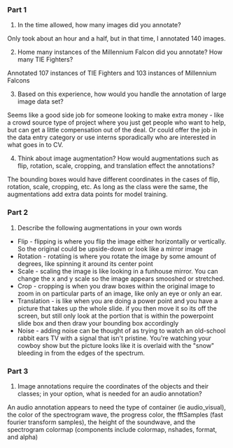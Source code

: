 ### Part 1

1. In the time allowed, how many images did you annotate?

Only took about an hour and a half, but in that time, I annotated 140 images.

2. Home many instances of the Millennium Falcon did you annotate? How many TIE Fighters?

Annotated 107 instances of TIE Fighters and 103 instances of Millennium Falcons

3. Based on this experience, how would you handle the annotation of large image data set?

Seems like a good side job for someone looking to make extra money - like a crowd source type of project where you just get people who want to help, but can get a little compensation out of the deal. Or could offer the job in the data entry category or use interns sporadically who are interested in what goes in to CV.

4. Think about image augmentation? How would augmentations such as flip, rotation, scale, cropping, and translation effect the annotations?

The bounding boxes would have different coordinates in the cases of flip, rotation, scale, cropping, etc. As long as the class were the same, the augmentations add extra data points for model training.


### Part 2
1. Describe the following augmentations in your own words
* Flip - flipping is where you flip the image either horizontally or vertically. So the original could be upside-down or look like a mirror image
* Rotation - rotatiing is where you rotate the image by some amount of degrees, like spinning it around its center point
* Scale - scaling the image is like looking in a funhouse mirror. You can change the x and y scale so the image appears smooshed or stretched.
* Crop - cropping is when you draw boxes within the original image to zoom in on particular parts of an image, like only an eye or only an ear.
* Translation - is like when you are doing a power point and you have a picture that takes up the whole slide. if you then move it so its off the screen, but still only look at the portion that is within the powerpoint slide box and then draw your bounding box accordingly
* Noise - adding noise can be thought of as trying to watch an old-school rabbit ears TV with a signal that isn't pristine. You're watching your cowboy show but the picture looks like it is overlaid with the "snow" bleeding in from the edges of the spectrum.


### Part 3
1. Image annotations require the coordinates of the objects and their classes; in your option, what is needed for an audio annotation?

An audio annotation appears to need the type of container (ie audio_visual), the color of the spectrogram wave, the progress color, the fftSamples (fast fourier transform samples), the height of the soundwave, and the spectrogram colormap (components include colormap, nshades, format, and alpha)
